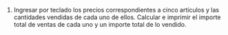 1. Ingresar por teclado los precios correspondientes a cinco artículos y las cantidades vendidas
de cada uno de ellos. Calcular e imprimir el importe total de ventas de cada uno y un
importe total de lo vendido.
